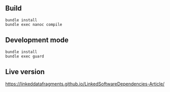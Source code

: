 ## Build
```
bundle install
bundle exec nanoc compile
```

## Development mode
```
bundle install
bundle exec guard
```

## Live version
https://linkeddatafragments.github.io/LinkedSoftwareDependencies-Article/
